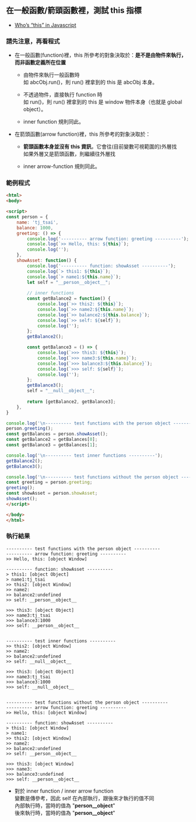 
## 在一般函數/箭頭函數裡，測試 this 指標

 - [Who’s “this” in Javascript](https://medium.com/%E5%89%8D%E7%AB%AF%E6%97%A5%E8%A8%98/whos-this-in-javascript-c9dbac17a7b0?fbclid=IwAR2i0zjCukCDVtWtGQK2asp3fEQ4xX1nE0bqE9OrXJW7-MetOARUn880IIE)

### 請先注意，再看程式
- 在一般函數(function)裡，this 所參考的對象決取於：**是不是由物件來執行，而非函數定義所在位置**
  - 由物件來執行一般函數時
    <br>如 abcObj.run()，則 run() 裡拿到的 this 是 abcObj 本身。
    <br>
    
  - 不透過物件，直接執行 function 時
    <br>如 run()，則 run() 裡拿到的 this 是 window 物件本身（也就是 global object）。
    <br>
    
  - inner function 規則同此。
    <br>
  
- 在箭頭函數(arrow function)裡，this 所參考的對象決取於：
  - **箭頭函數本身並沒有 this 資訊**，它會往(目前變數可視範圍的)外層找
    <br>如果外層又是箭頭函數，則繼續往外層找
    <br>
    
  - inner arrow-function 規則同此。
    <br>

### 範例程式
```html
<html>
<body>

<script>
const person = {
    name: 'tj_tsai',
    balance: 1000,
    greeting: () => {
        console.log('---------- arrow function: greeting ----------');
        console.log(`>> Hello, this: ${this}`);
        console.log('');
    },
    showAsset: function() {
        console.log('---------- function: showAsset ----------');
        console.log(`> this1: ${this}`);
        console.log(`> name1:${this.name}`);
        let self = "__person__object__";
        
        // inner functions
        const getBalance2 = function() {
            console.log(`>> this2: ${this}`);
            console.log(`>> name2:${this.name}`);
            console.log(`>> balance2:${this.balance}`);
            console.log(`>> self: ${self}`);
            console.log('');
        };
        getBalance2();

        const getBalance3 = () => {
            console.log(`>>> this3: ${this}`);
            console.log(`>>> name3:${this.name}`);
            console.log(`>>> balance3:${this.balance}`);
            console.log(`>>> self: ${self}`);
            console.log('');
        };
        getBalance3();
        self = "__null__object__";
        
        return [getBalance2, getBalance3];
    },
}

console.log('\n---------- test functions with the person object ----------');
person.greeting();
const getBalances = person.showAsset();
const getBalance2 = getBalances[0];
const getBalance3 = getBalances[1];

console.log('\n---------- test inner functions ----------');
getBalance2();
getBalance3();

console.log('\n---------- test functions without the person object ----------');
const greeting = person.greeting;
greeting();
const showAsset = person.showAsset;
showAsset();
</script>

</body>
</html>
```

### 執行結果
```
---------- test functions with the person object ----------
---------- arrow function: greeting ----------
>> Hello, this: [object Window]

---------- function: showAsset ----------
> this1: [object Object]
> name1:tj_tsai
>> this2: [object Window]
>> name2:
>> balance2:undefined
>> self: __person__object__

>>> this3: [object Object]
>>> name3:tj_tsai
>>> balance3:1000
>>> self: __person__object__


---------- test inner functions ----------
>> this2: [object Window]
>> name2:
>> balance2:undefined
>> self: __null__object__

>>> this3: [object Object]
>>> name3:tj_tsai
>>> balance3:1000
>>> self: __null__object__


---------- test functions without the person object ----------
---------- arrow function: greeting ----------
>> Hello, this: [object Window]

---------- function: showAsset ----------
> this1: [object Window]
> name1:
>> this2: [object Window]
>> name2:
>> balance2:undefined
>> self: __person__object__

>>> this3: [object Window]
>>> name3:
>>> balance3:undefined
>>> self: __person__object__
```

- 對於 inner function / inner arrow function
  <br>變數是傳參考，因此 self 在內部執行，跟後來才執行的值不同
  <br>內部執行時，當時的值為 "__person__object__"
  <br>後來執行時，當時的值為 "__person__object__"
